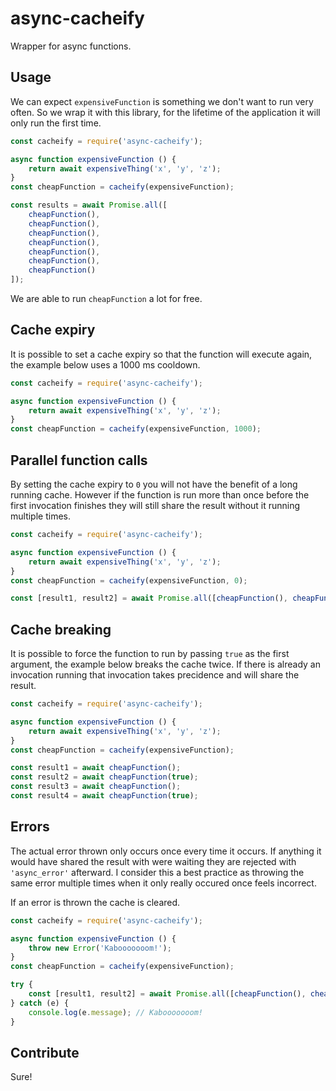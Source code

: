 # async-cacheify

Wrapper for async functions.

## Usage

We can expect `expensiveFunction` is something we don't want to run very often. So we wrap it with this library, for the lifetime of the application it will only run the first time.

```javascript
const cacheify = require('async-cacheify');

async function expensiveFunction () {
    return await expensiveThing('x', 'y', 'z');
}
const cheapFunction = cacheify(expensiveFunction);

const results = await Promise.all([
    cheapFunction(),
    cheapFunction(),
    cheapFunction(),
    cheapFunction(),
    cheapFunction(),
    cheapFunction(),
    cheapFunction()
]);
```

We are able to run `cheapFunction` a lot for free.

## Cache expiry

It is possible to set a cache expiry so that the function will execute again, the example below uses a 1000 ms cooldown.

```javascript
const cacheify = require('async-cacheify');

async function expensiveFunction () {
    return await expensiveThing('x', 'y', 'z');
}
const cheapFunction = cacheify(expensiveFunction, 1000);
```

## Parallel function calls

By setting the cache expiry to `0` you will not have the benefit of a long running cache. However if the function is run more than once before the first invocation finishes they will still share the result without it running multiple times.

```javascript
const cacheify = require('async-cacheify');

async function expensiveFunction () {
    return await expensiveThing('x', 'y', 'z');
}
const cheapFunction = cacheify(expensiveFunction, 0);

const [result1, result2] = await Promise.all([cheapFunction(), cheapFunction()]);
```

## Cache breaking

It is possible to force the function to run by passing `true` as the first argument, the example below breaks the cache twice. If there is already an invocation running that invocation takes precidence and will share the result.

```javascript
const cacheify = require('async-cacheify');

async function expensiveFunction () {
    return await expensiveThing('x', 'y', 'z');
}
const cheapFunction = cacheify(expensiveFunction);

const result1 = await cheapFunction();
const result2 = await cheapFunction(true);
const result3 = await cheapFunction();
const result4 = await cheapFunction(true);
```

## Errors

The actual error thrown only occurs once every time it occurs. If anything it would have shared the result with were waiting they are rejected with `'async_error'` afterward. I consider this a best practice as throwing the same error multiple times when it only really occured once feels incorrect.

If an error is thrown the cache is cleared.

```javascript
const cacheify = require('async-cacheify');

async function expensiveFunction () {
    throw new Error('Kabooooooom!');
}
const cheapFunction = cacheify(expensiveFunction);

try {
    const [result1, result2] = await Promise.all([cheapFunction(), cheapFunction()]);
} catch (e) {
    console.log(e.message); // Kabooooooom!
}
```

## Contribute

Sure!
